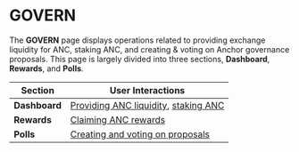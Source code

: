# GOVERN

The **GOVERN** page displays operations related to providing exchange liquidity for ANC, staking ANC, and creating & voting on Anchor governance proposals. This page is largely divided into three sections, **Dashboard**, **Rewards**, and **Polls**.

| Section       | User Interactions                                                             |
| ------------- | ----------------------------------------------------------------------------- |
| **Dashboard** | [Providing ANC liquidity](anc-ust-lp.md), [staking ANC](claim-anc-rewards.md) |
| **Rewards**   | [Claiming ANC rewards](claiming-anc-rewards.md)                               |
| **Polls**     | [Creating and voting on proposals](governance-proposals.md)                   |
